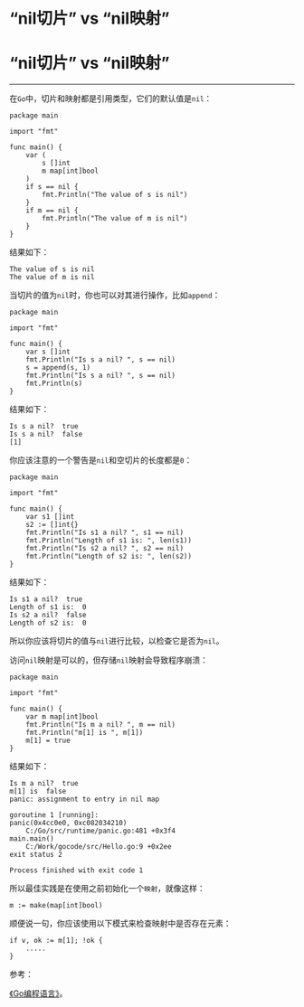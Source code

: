 # “nil切片” vs “nil映射”

# “nil切片” vs “nil映射”

* * *

在`Go`中，切片和映射都是引用类型，它们的默认值是`nil`：

```
package main

import "fmt"

func main() {
    var (
        s []int
        m map[int]bool
    )
    if s == nil {
        fmt.Println("The value of s is nil")
    }
    if m == nil {
        fmt.Println("The value of m is nil")
    }
} 
```

结果如下：

```
The value of s is nil
The value of m is nil 
```

当切片的值为`nil`时，你也可以对其进行操作，比如`append`：

```
package main

import "fmt"

func main() {
    var s []int
    fmt.Println("Is s a nil? ", s == nil)
    s = append(s, 1)
    fmt.Println("Is s a nil? ", s == nil)
    fmt.Println(s)
} 
```

结果如下：

```
Is s a nil?  true
Is s a nil?  false
[1] 
```

你应该注意的一个警告是`nil`和空切片的长度都是`0`：

```
package main

import "fmt"

func main() {
    var s1 []int
    s2 := []int{}
    fmt.Println("Is s1 a nil? ", s1 == nil)
    fmt.Println("Length of s1 is: ", len(s1))
    fmt.Println("Is s2 a nil? ", s2 == nil)
    fmt.Println("Length of s2 is: ", len(s2))
} 
```

结果如下：

```
Is s1 a nil?  true
Length of s1 is:  0
Is s2 a nil?  false
Length of s2 is:  0 
```

所以你应该将切片的值与`nil`进行比较，以检查它是否为`nil`。

访问`nil`映射是可以的，但存储`nil`映射会导致程序崩溃：

```
package main

import "fmt"

func main() {
    var m map[int]bool
    fmt.Println("Is m a nil? ", m == nil)
    fmt.Println("m[1] is ", m[1])
    m[1] = true
} 
```

结果如下：

```
Is m a nil?  true
m[1] is  false
panic: assignment to entry in nil map

goroutine 1 [running]:
panic(0x4cc0e0, 0xc082034210)
    C:/Go/src/runtime/panic.go:481 +0x3f4
main.main()
    C:/Work/gocode/src/Hello.go:9 +0x2ee
exit status 2

Process finished with exit code 1 
```

所以最佳实践是在使用之前初始化一个`映射`，就像这样：

```
m := make(map[int]bool) 
```

顺便说一句，你应该使用以下模式来检查映射中是否存在元素：

```
if v, ok := m[1]; !ok {
    .....
} 
```

参考：

[《Go编程语言》](http://www.gopl.io/)。

